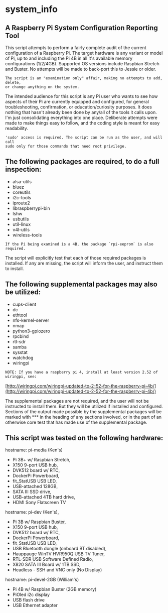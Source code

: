# system_info
## A Raspberry Pi System Configuration Reporting Tool

This script attempts to perform a fairly complete audit of the current configuration of a Raspberry Pi. The target hardware is any variant or model of Pi, up to and including the Pi 4B in all it's available memory configurations (1/2/4GB). Supported OS versions include Raspbian Stretch and Buster. No attempts will be made to back-port this to Jessie or older.
```
The script is an "examination only" affair, making no attempts to add, delete,
or change anything on the system.
```
The intended audience for this script is any Pi user who wants to see how aspects of their Pi are currently equipped and configured, for general troubleshooting, confirmation, or education/curiosity purposes. It does nothing that hasn't already been done by any/all of the tools it calls upon. I'm just consolidating everything into one place. Deliberate attempts were made to make things easy to follow, and the coding style is meant for easy readability.
```
'sudo' access is required. The script can be run as the user, and will call
sudo only for those commands that need root privilege.
```
## The following packages are required, to do a full inspection:

- alsa-utils
- bluez
- coreutils
- i2c-tools
- iproute2
- libraspberrypi-bin
- lshw
- usbutils
- util-linux
- v4l-utils
- wireless-tools
```
If the Pi being examined is a 4B, the package `rpi-eeprom` is also required.
```
The script will explicitly test that each of those required packages is installed. If any are missing, the script will inform the user, and instruct them to install.

## The following supplemental packages may also be utilized:

- cups-client
- dc
- ethtool
- nfs-kernel-server
- nmap
- python3-gpiozero
- rpcbind
- rtl-sdr
- samba
- sysstat
- watchdog
- wiringpi
```
NOTE: If you have a raspberry pi 4, install at least version 2.52 of wiringpi, see:
```
[http://wiringpi.com/wiringpi-updated-to-2-52-for-the-raspberry-pi-4b/](http://wiringpi.com/wiringpi-updated-to-2-52-for-the-raspberry-pi-4b/)

The supplemental packages are not required, and the user will not be instructed to install them. But they will be utilized if installed and configured. Sections of the output made possible by the supplemental packages will be marked with *** in the heading of any sections involved, or in the part of an otherwise core test that has made use of the supplemental package.

## This script was tested on the following hardware:

hostname: pi-media (Ken's)
- Pi 3B+ w/ Raspbian Stretch,
- X150 9-port USB hub,
- DVK512 board w/ RTC,
- DockerPi Powerboard,
- fit_StatUSB USB LED,
- USB-attached 128GB,
- SATA III SSD drive,
- USB-attached 4TB hard drive,
- HDMI Sony Flatscreen TV

hostname: pi-dev (Ken's),
- Pi 3B w/ Raspbian Buster,
- X150 9-port USB hub,
- DVK512 board w/ RTC,
- DockerPi Powerboard,
- fit_StatUSB USB LED,
- USB Bluetooth dongle (onboard BT disabled),
- Hauppauge WinTV HVR950Q USB TV Tuner,
- RTL-SDR USB Software Defined Radio,
- X820 SATA III Board w/ 1TB SSD,
- Headless - SSH and VNC only (No Display)

hostname: pi-devel-2GB (William's)
- Pi 4B w/ Raspbian Buster (2GB memory)
- PiOled i2c display
- USB flash drive
- USB Ethernet adapter
